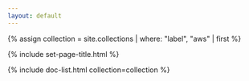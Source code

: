 ```yaml
---
layout: default
---
```


{% assign collection = site.collections | where: "label", "aws" | first %}

{% include set-page-title.html %}

{% include doc-list.html collection=collection %}
